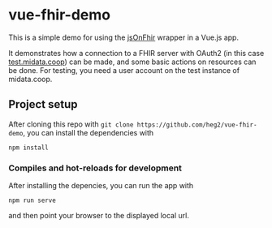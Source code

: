 # vue-fhir-demo
This is a simple demo for using the [jsOnFhir](https://www.npmjs.com/package/@i4mi/js-on-fhir) wrapper in a Vue.js app.

It demonstrates how a connection to a FHIR server with OAuth2 (in this case [test.midata.coop](https://test.midata.coop)) can be made, and some basic actions on resources can be done. For testing, you need a user account on the test instance of midata.coop.

## Project setup
After cloning this repo with `git clone https://github.com/heg2/vue-fhir-demo`, you can install the dependencies with
```
npm install
```

### Compiles and hot-reloads for development
After installing the depencies, you can run the app with
```
npm run serve
```
and then point your browser to the displayed local url.
